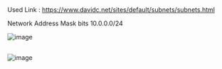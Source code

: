 ##

Used Link : https://www.davidc.net/sites/default/subnets/subnets.html

Network Address	Mask bits
10.0.0.0/24

![image](https://github.com/user-attachments/assets/9bd4d61e-6fed-4143-88ab-3f8093402c79)
##

![image](https://github.com/user-attachments/assets/43046125-e44b-44b0-8671-4cb5daab3890)
